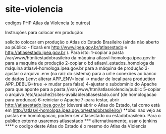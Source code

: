 # site-violencia

codigos PHP Atlas da VIolencia (e outros)

Instruções para colocar em produção:

solicito colocar em produção o Atlas do Estado Brasileiro 
(ainda não aberto ao público - ficará em http://www.ipea.gov.br/atlasestado e http://atlasestado.ipea.gov.br ). 
Para isto: 
1-copiar a pasta /var/www/html/estadobrasileiro da máquina atlasvl-homologa.ipea.gov.br para a maquina de produção 
2-copiar o bd atlasvl_estados_homologa da máquina atlasvl-homologa.ipea.gov.br para a máquina de produção 
3-ajustar o arquivo .env (na raiz do sistema) para a url e conexões ao banco de dados 
    (.env: alterar APP_ENV=local -> mudar de local para production APP_DEBUG=true -> mudar para false)
4-ajustar o subdomínio do Apache para que aponte para a pasta //var/www/html/atlasviolencia/public 
5-copiar o arquivo /etc/apache2/sites-available/atlasestado.conf (de homologacao para producao) 
6-reiniciar o Apache 
7-para testar, abrir http://atlasestado.ipea.gov.br (deverá abrir o Atlas do Estado, tal como está em http://atlasvl-homologa.ipea.gov.br/estadobrasileiro/) 
**obs: nao vejo as pastas em homologacao, podem ser atlasestado ou estadobrasileiro. 
Para o publico externo usaremos atlasestado 
*** alternativamente, usar o jenkins 
**** o codigo deste Atlas do Estado é o mesmo do Atlas da Violencia 